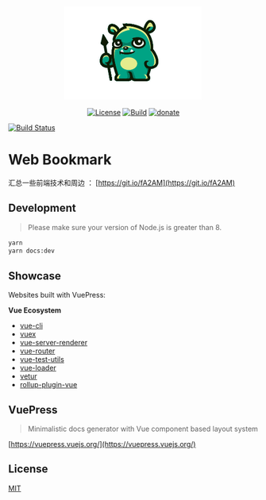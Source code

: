<p align="center">
  <a href="https://neveryu.github.io/web-bookmarks/" target="_blank">
    <img width="280" src="https://raw.githubusercontent.com/Neveryu/web-bookmarks/master/docs/.vuepress/public/cute-spear-monster.jpg" alt="logo">
  </a>
</p>

<p align="center">
  <a href="https://github.com/Neveryu/web-bookmarks/blob/master/LICENSE"><img src="https://img.shields.io/npm/l/vuepress.svg" alt="License"></a>
  <a href="https://travis-ci.org/Neveryu/web-bookmarks"><img src="https://travis-ci.org/Neveryu/web-bookmarks.svg?branch=master" alt="Build"></a>
  <a href="https://neveryu.github.io/reward/index.html">
    <img src="https://img.shields.io/badge/%24-donate-ff69b4.svg" alt="donate">
  </a>
</p>


[![Build Status](https://travis-ci.org/Neveryu/web-bookmarks.svg?branch=master)](https://travis-ci.org/Neveryu/web-bookmarks)

# Web Bookmark
汇总一些前端技术和周边 ： [https://git.io/fA2AM](https://git.io/fA2AM)

## Development

> Please make sure your version of Node.js is greater than 8.

``` bash
yarn
yarn docs:dev
```
## Showcase

Websites built with VuePress:

**Vue Ecosystem**

* [vue-cli](https://cli.vuejs.org/)
* [vuex](https://vuex.vuejs.org/)
* [vue-server-renderer](https://ssr.vuejs.org/)
* [vue-router](https://router.vuejs.org/)
* [vue-test-utils](https://vue-test-utils.vuejs.org/)
* [vue-loader](https://vue-loader.vuejs.org/)
* [vetur](https://vuejs.github.io/vetur/)
* [rollup-plugin-vue](https://rollup-plugin-vue.vuejs.org/)

## VuePress
> Minimalistic docs generator with Vue component based layout system

[https://vuepress.vuejs.org/](https://vuepress.vuejs.org/)

## License

[MIT](https://github.com/Neveryu/web-bookmarks/blob/master/LICENSE)